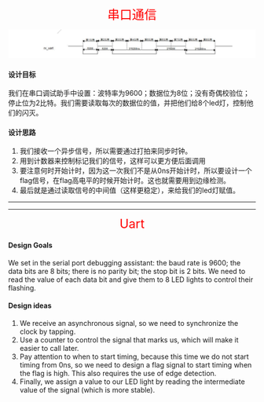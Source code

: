 <div align = "center" style = "color:red"><span style="font-size:25px;">串口通信</span></div>

![](./wave.png)

#### <b>设计目标</b>
我们在串口调试助手中设置：波特率为9600；数据位为8位；没有奇偶校验位；停止位为2比特。我们需要读取每次的数据位的值，并把他们给8个led灯，控制他们的闪灭。

#### <b>设计思路</b>
1. 我们接收一个异步信号，所以需要通过打拍来同步时钟。
2. 用到计数器来控制标记我们的信号，这样可以更方便后面调用
3. 要注意何时开始计时，因为这一次我们不是从0ns开始计时，所以要设计一个flag信号，在flag高电平的时候开始计时。这也就需要用到边缘检测。
4. 最后就是通过读取信号的中间值（这样更稳定），来给我们的led灯赋值。

***
***

<div align = "center" style = "color:red"><span style="font-size:25px;">Uart</span></div>

#### <b>Design Goals</b>
We set in the serial port debugging assistant: the baud rate is 9600; the data bits are 8 bits; there is no parity bit; the stop bit is 2 bits. We need to read the value of each data bit and give them to 8 LED lights to control their flashing.

#### <b>Design ideas</b>
1. We receive an asynchronous signal, so we need to synchronize the clock by tapping.
2. Use a counter to control the signal that marks us, which will make it easier to call later.
3. Pay attention to when to start timing, because this time we do not start timing from 0ns, so we need to design a flag signal to start timing when the flag is high. This also requires the use of edge detection.
4. Finally, we assign a value to our LED light by reading the intermediate value of the signal (which is more stable).